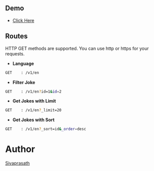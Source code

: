 
## Demo
- [Click Here](https://jokes-api-ochre.vercel.app/)

## Routes 

HTTP GET methods are supported. You can use http or https for your requests.


- **Language**
```bash
GET    : /v1/en
```
- **Filter Joke**
```bash
GET    : /v1/en?id=1&id=2
```
- **Get Jokes with Limit**
```bash
GET    : /v1/en?_limit=20
```
- **Get Jokes with Sort**
```bash
GET    : /v1/en?_sort=id&_order=desc
```
# Author
[Sivaprasath](https://github.com/sivaprasath2004)
